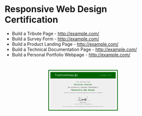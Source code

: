 # Responsive Web Design Certification

* Build a Tribute Page - http://example.com/
* Build a Survey Form - http://example.com/
* Build a Product Landing Page - http://example.com/
* Build a Technical Documentation Page - http://example.com/
* Build a Personal Portfolio Webpage - http://example.com/


<div class="wip" style="padding: 25px; text-align: center;">
    <img src="ResponsiveWebDesignCertificate.png" alt="FCC Responsive Web Design Certificate" width="50%"/>
</div>

<!-- ![FCC Responsive Web Design Certificate](ResponsiveWebDesignCertificate.png) -->

